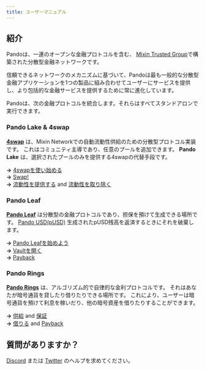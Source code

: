 ```yaml
---
title: ユーザーマニュアル
---
```


## 紹介

Pandoは、一連のオープンな金融プロトコルを含む、 [Mixin Trusted Group](https://developers.mixin.one/document/mainnet/mtg)で構築された分散型金融ネットワークです。

信頼できるネットワークのメカニズムに基づいて、Pandoは最も一般的な分散型金融アプリケーションを1つの製品に組み合わせてユーザーにサービスを提供し、より包括的な金融サービスを提供するために常に進化しています。

Pandoは、次の金融プロトコルを統合します。それらはすべてスタンドアロンで実行できます。

### Pando Lake & 4swap

**[4swap](https://4swap.org)** は、Mixin Networkでの自動流動性供給のための分散型プロトコル実装です。 これはコミュニティ主導であり、任意のプールを追加できます。 **Pando Lake** は、選択されたプールのみを提供する4swapの代替手段です。

**→** [4swapを使い始める](lake/tutorials/get-started)  
**→** [Swap!](lake/tutorials/swapping)  
**→** [流動性を提供する](lake/tutorials/providing-liquidity) and [流動性を取り除く](lake/tutorials/removing-liquidity)

### Pando Leaf

[**Pando Leaf**](leaf/intro) は分散型の金融プロトコルであり、担保を預けて生成できる場所です。  [Pando USD(pUSD)](leaf/pusd) 生成されたpUSD残高を返済するときにそれを破棄します。

**→** [Pando Leafを始めよう](leaf/tutorials/get-started)  
**→** [Vaultを開く](leaf/tutorials/open-vault)  
**→** [Payback](leaf/tutorials/payback)


### Pando Rings

[**Pando Rings**](rings/intro) は、アルゴリズム的で自律的な金利プロトコルです。 それはあなたが暗号通貨を貸したり借りたりできる場所です。 これにより、ユーザーは暗号通貨を預けて利息を稼いだり、他の暗号資産を借りたりすることができます。

**→** [供給](rings/tutorials/how-to-supply) and [保証](rings/tutorials/how-to-pledge)   
**→** [借りる](rings/tutorials/how-to-borrow) and [Payback](rings/tutorials/how-to-repay)

## 質問がありますか？

[Discord](https://discord.gg/CNS4QQ6w5u) または [Twitter](https://twitter.com/pando_im) のヘルプを求めてください。